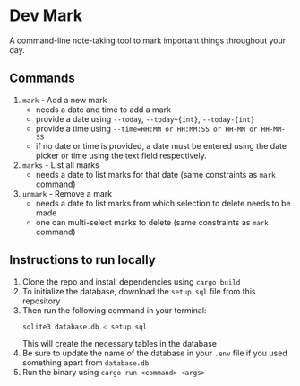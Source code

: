 # Dev Mark

A command-line note-taking tool to mark important things throughout your day.

## Commands

1. `mark` - Add a new mark
    - needs a date and time to add a mark
    - provide a date using `--today`, `--today+{int}`, `--today-{int}`
    - provide a time using `--time=HH:MM or HH:MM:SS or HH-MM or HH-MM-SS`
    - if no date or time is provided, a date must be entered using the date picker
        or time using the text field respectively.
2. `marks` - List all marks
    - needs a date to list marks for that date (same constraints as `mark` command)
3. `unmark` - Remove a mark
    - needs a date to list marks from which selection to delete needs to be made
    - one can multi-select marks to delete (same constraints as `mark` command)

## Instructions to run locally
1. Clone the repo and install dependencies using `cargo build`
2. To initialize the database, download the `setup.sql` file from this repository
3. Then run the following command in your terminal:
    ```bash
    sqlite3 database.db < setup.sql
    ```
    This will create the necessary tables in the database
4. Be sure to update the name of the database in your `.env` file if you used something apart from `database.db`
5. Run the binary using `cargo run <command> <args>`